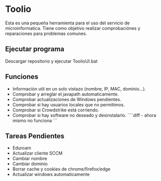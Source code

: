 # Toolio

Esta es una pequeña herramienta para el uso del servicio de microinformatica. Tiene como objetivo realizar comprobaciónes y reparaciones para problemas comunes.


## Ejecutar programa

Descargar repositorio y ejecutar ToolioUI.bat


## Funciones

- Información util en un solo vistazo (nombre, IP, MAC, dominio...).
- Comprobar y arreglar el javapath automaticamente.
- Comprobar actualizaciones de Windows pendientes.
- Comprobar si hay usuarios locales que no permitimos.
- Comprobar si Crowdstrike está corriendo.
- Comprobar si hay software no deseado y desinstalarlo. ````diff - ahora mismo no funciona ```


## Tareas Pendientes

- Eduroam
- Actualizar cliente SCCM
- Cambiar nombre
- Cambiar dominio
- Borrar cache y cookies de chrome/firefox/edge
- Actualizar windows automaticamente